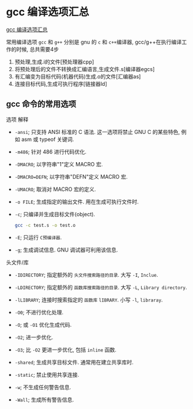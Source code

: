 # gcc 编译选项汇总

[gcc 编译选项汇总](https://zhuanlan.zhihu.com/p/347611674)

常用编译选项
`gcc` 和 `g++` 分别是 gnu 的 `c` 和 `c++`编译器,
gcc/g++在执行编译工作的时候, 总共需要4步

1. 预处理,生成.i的文件[预处理器cpp]
2. 将预处理后的文件不转换成汇编语言,生成文件.s[编译器egcs]
3. 有汇编变为目标代码(机器代码)生成.o的文件[汇编器as]
4. 连接目标代码,生成可执行程序[链接器ld]

## gcc 命令的常用选项

选项 解释

+ `-ansi`; 只支持 ANSI 标准的 C 语法.
这一选项将禁止 GNU C 的某些特色, 例如 asm 或 typeof 关键词.
+ `-m486`; 针对 486 进行代码优化.

+ `-DMACRO`; 以字符串"1"定义 MACRO 宏.
+ `-DMACRO=DEFN`; 以字符串"DEFN"定义 MACRO 宏.
+ `-UMACRO`; 取消对 MACRO 宏的定义.

+ `-o FILE`; 生成指定的输出文件. 用在生成可执行文件时.
+ `-c`; 只编译并生成目标文件(object).

    ```bash
    gcc -c test.s -o test.o
    ```

+ `-E`; 只运行 `C预编译器`.
+ `-g`; 生成调试信息. GNU 调试器可利用该信息.

头文件/库

+ `-IDIRECTORY`; 指定额外的 `头文件搜索路径的目录`. 大写 `-I`, `Inclue`.
+ `-LDIRECTORY`; 指定额外的 `函数库搜索路径的目录`. 大写 `-L`, `Library directory`.
+ `-lLIBRARY`; 连接时搜索指定的 `函数库` `lIBRARY`. 小写 `-l`, `libraray`.

+ `-O0`; 不进行优化处理.
+ `-O`; 或 `-O1` 优化生成代码.
+ `-O2`; 进一步优化.
+ `-O3`; 比 `-O2` 更进一步优化, 包括 `inline` 函数.

+ `-shared`; 生成共享目标文件. 通常用在建立共享库时.
+ `-static`; 禁止使用共享连接.

+ `-w`; 不生成任何警告信息.
+ `-Wall`; 生成所有警告信息.
